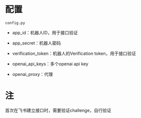 # 配置

`config.py`

- app_id：机器人ID，用于接口验证

- app_secret：机器人密码

- verification_token：机器人的Verification token，用于接口验证

- openai_api_keys：多个openai api key

- openai_proxy：代理

# 注

首次在飞书建立接口时，需要验证challenge，自行验证